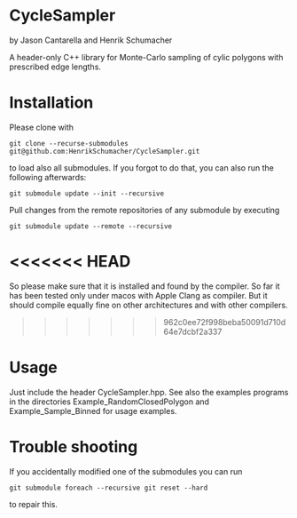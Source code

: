 # CycleSampler

by Jason Cantarella and Henrik Schumacher

A header-only C++ library for Monte-Carlo sampling of cylic polygons with prescribed edge lengths.

# Installation

Please clone with

    git clone --recurse-submodules git@github.com:HenrikSchumacher/CycleSampler.git

to load also all submodules. If you forgot to do that, you can also run the following afterwards:

    git submodule update --init --recursive
    

Pull changes from the remote repositories of any submodule by executing

    git submodule update --remote --recursive
    
<<<<<<< HEAD
=======
So please make sure that it is installed and found by the compiler. So far it has been tested only under macos with Apple Clang as compiler. But it should compile equally fine on other architectures and with other compilers.
    
>>>>>>> 962c0ee72f998beba50091d710d64e7dcbf2a337
# Usage

Just include the header CycleSampler.hpp. See also the examples programs in the directories Example_RandomClosedPolygon and Example_Sample_Binned for usage examples.
    
# Trouble shooting

If you accidentally modified one of the submodules you can run

    git submodule foreach --recursive git reset --hard
    
to repair this.
